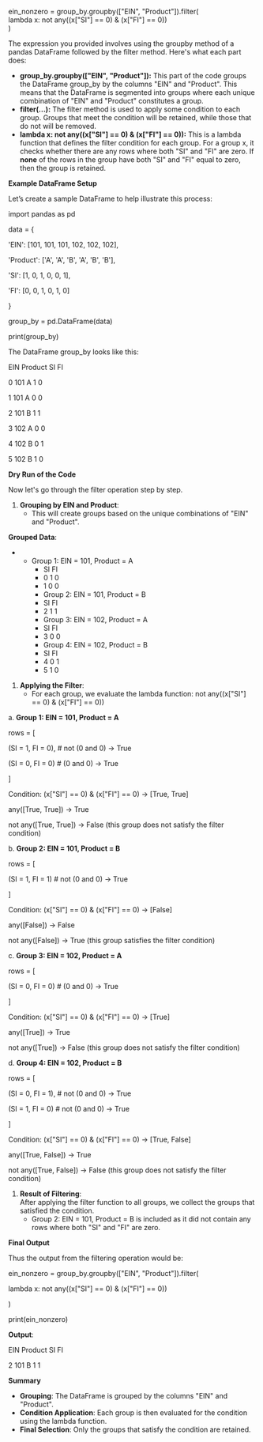 ein_nonzero = group_by.groupby(\["EIN", "Product"\]).filter(  
lambda x: not any((x\["SI"\] == 0) & (x\["FI"\] == 0))  
)

The expression you provided involves using the groupby method of a pandas DataFrame followed by the filter method. Here's what each part does:

- **group_by.groupby(\["EIN", "Product"\]):** This part of the code groups the DataFrame group_by by the columns "EIN" and "Product". This means that the DataFrame is segmented into groups where each unique combination of "EIN" and "Product" constitutes a group.
- **filter(...):** The filter method is used to apply some condition to each group. Groups that meet the condition will be retained, while those that do not will be removed.
- **lambda x: not any((x\["SI"\] == 0) & (x\["FI"\] == 0)):** This is a lambda function that defines the filter condition for each group. For a group x, it checks whether there are any rows where both "SI" and "FI" are zero. If **none** of the rows in the group have both "SI" and "FI" equal to zero, then the group is retained.

**Example DataFrame Setup**

Let’s create a sample DataFrame to help illustrate this process:

import pandas as pd

data = {

'EIN': \[101, 101, 101, 102, 102, 102\],

'Product': \['A', 'A', 'B', 'A', 'B', 'B'\],

'SI': \[1, 0, 1, 0, 0, 1\],

'FI': \[0, 0, 1, 0, 1, 0\]

}

group_by = pd.DataFrame(data)

print(group_by)

The DataFrame group_by looks like this:

EIN Product SI FI

0 101 A 1 0

1 101 A 0 0

2 101 B 1 1

3 102 A 0 0

4 102 B 0 1

5 102 B 1 0

**Dry Run of the Code**

Now let's go through the filter operation step by step.

1. **Grouping by EIN and Product**:
    - This will create groups based on the unique combinations of "EIN" and "Product".

**Grouped Data**:

- - Group 1: EIN = 101, Product = A
    - SI FI
    - 0 1 0
    - 1 0 0
    - Group 2: EIN = 101, Product = B
    - SI FI
    - 2 1 1
    - Group 3: EIN = 102, Product = A
    - SI FI
    - 3 0 0
    - Group 4: EIN = 102, Product = B
    - SI FI
    - 4 0 1
    - 5 1 0

1. **Applying the Filter**:
    - For each group, we evaluate the lambda function: not any((x\["SI"\] == 0) & (x\["FI"\] == 0))

a. **Group 1: EIN = 101, Product = A**

rows = \[

(SI = 1, FI = 0), # not (0 and 0) → True

(SI = 0, FI = 0) # (0 and 0) → True

\]

Condition: (x\["SI"\] == 0) & (x\["FI"\] == 0) → \[True, True\]

any(\[True, True\]) → True

not any(\[True, True\]) → False (this group does not satisfy the filter condition)

b. **Group 2: EIN = 101, Product = B**

rows = \[

(SI = 1, FI = 1) # not (0 and 0) → True

\]

Condition: (x\["SI"\] == 0) & (x\["FI"\] == 0) → \[False\]

any(\[False\]) → False

not any(\[False\]) → True (this group satisfies the filter condition)

c. **Group 3: EIN = 102, Product = A**

rows = \[

(SI = 0, FI = 0) # (0 and 0) → True

\]

Condition: (x\["SI"\] == 0) & (x\["FI"\] == 0) → \[True\]

any(\[True\]) → True

not any(\[True\]) → False (this group does not satisfy the filter condition)

d. **Group 4: EIN = 102, Product = B**

rows = \[

(SI = 0, FI = 1), # not (0 and 0) → True

(SI = 1, FI = 0) # not (0 and 0) → True

\]

Condition: (x\["SI"\] == 0) & (x\["FI"\] == 0) → \[True, False\]

any(\[True, False\]) → True

not any(\[True, False\]) → False (this group does not satisfy the filter condition)

1. **Result of Filtering**:  
    After applying the filter function to all groups, we collect the groups that satisfied the condition.
    - Group 2: EIN = 101, Product = B is included as it did not contain any rows where both "SI" and "FI" are zero.

**Final Output**

Thus the output from the filtering operation would be:

ein_nonzero = group_by.groupby(\["EIN", "Product"\]).filter(

lambda x: not any((x\["SI"\] == 0) & (x\["FI"\] == 0))

)

print(ein_nonzero)

**Output**:

EIN Product SI FI

2 101 B 1 1

**Summary**

- **Grouping**: The DataFrame is grouped by the columns "EIN" and "Product".
- **Condition Application**: Each group is then evaluated for the condition using the lambda function.
- **Final Selection**: Only the groups that satisfy the condition are retained.
